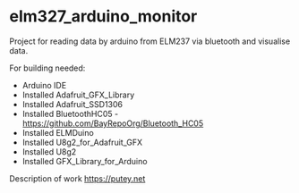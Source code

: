 # elm327_arduino_monitor
Project for reading data by arduino from ELM237 via bluetooth and visualise data.

For building needed:

* Arduino IDE
* Installed Adafruit_GFX_Library
* Installed Adafruit_SSD1306
* Installed BluetoothHC05 - https://github.com/BayRepoOrg/Bluetooth_HC05
* Installed ELMDuino
* Installed U8g2_for_Adafruit_GFX
* Installed U8g2
* Installed GFX_Library_for_Arduino

Description of work https://putey.net
